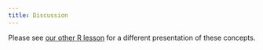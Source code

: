 ```yaml
---
title: Discussion
---
```

Please see [our other R lesson][r-gap] for a different presentation of these concepts.

[r-gap]: https://swcarpentry.github.io/r-novice-gapminder/
